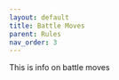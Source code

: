 ```yaml
---
layout: default
title: Battle Moves
parent: Rules
nav_order: 3
---
```


This is info on battle moves
